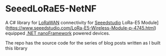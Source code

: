 # SeeedLoRaE5-NetNF
A C# library for [LoRaWAN](https://lora-alliance.org/about-lorawan) connectivity for [Seeedstudio](https://www.seeedstudio.com/) LoRa-E5 Module](https://www.seeedstudio.com/LoRa-E5-Wireless-Module-p-4745.html) equipped [.NET nanoFramework](https://nanoframework.net/) powered devices.

The repo has the source code for the series of blog posts written as I built this library
